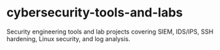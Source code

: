 # cybersecurity-tools-and-labs
Security engineering tools and lab projects covering SIEM, IDS/IPS, SSH hardening, Linux security, and log analysis.
